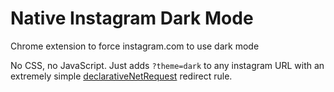 # Native Instagram Dark Mode
Chrome extension to force instagram.com to use dark mode

No CSS, no JavaScript. Just adds `?theme=dark` to any instagram URL with an extremely simple [declarativeNetRequest](https://developer.chrome.com/docs/extensions/reference/declarativeNetRequest/) redirect rule.
